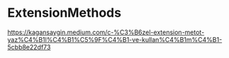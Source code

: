 # ExtensionMethods

https://kagansaygin.medium.com/c-%C3%B6zel-extension-metot-yaz%C4%B1l%C4%B1%C5%9F%C4%B1-ve-kullan%C4%B1m%C4%B1-5cbb8e22df73
